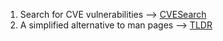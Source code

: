 1. Search for CVE vulnerabilities --> [CVESearch](https://github.com/spithash/Limnoria-Plugins/tree/main/CVESearch)
2. A simplified alternative to man pages --> [TLDR](https://github.com/spithash/Limnoria-Plugins/tree/main/TLDR)
